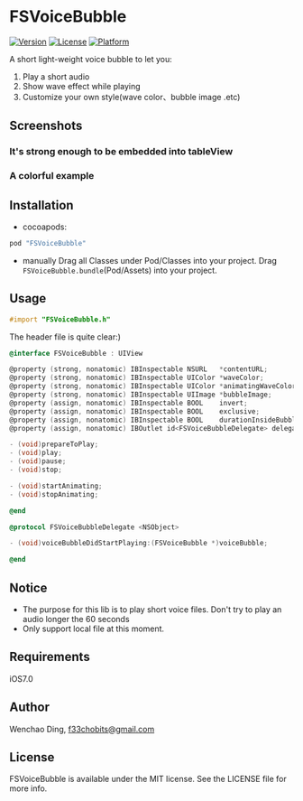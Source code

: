 # FSVoiceBubble

[![Version](https://img.shields.io/cocoapods/v/FSVoiceBubble.svg?style=flat)](http://cocoapods.org/pods/FSVoiceBubble)
[![License](https://img.shields.io/cocoapods/l/FSVoiceBubble.svg?style=flat)](http://cocoapods.org/pods/FSVoiceBubble)
[![Platform](https://img.shields.io/cocoapods/p/FSVoiceBubble.svg?style=flat)](http://cocoapods.org/pods/FSVoiceBubble)

A short light-weight voice bubble to let you: <br/>
1. Play a short audio
2. Show wave effect while playing
3. Customize your own style(wave color、bubble image .etc)

## Screenshots

### It's strong enough to be embedded into tableView

### A colorful example

###

## Installation

* cocoapods:

```ruby
pod "FSVoiceBubble"
```

* manually
Drag all Classes under Pod/Classes into your project. Drag `FSVoiceBubble.bundle`(Pod/Assets) into your project.

## Usage

```objective-c
#import "FSVoiceBubble.h"
```

The header file is quite clear:)
```objective-c
@interface FSVoiceBubble : UIView

@property (strong, nonatomic) IBInspectable NSURL   *contentURL;
@property (strong, nonatomic) IBInspectable UIColor *waveColor;
@property (strong, nonatomic) IBInspectable UIColor *animatingWaveColor;
@property (strong, nonatomic) IBInspectable UIImage *bubbleImage;
@property (assign, nonatomic) IBInspectable BOOL    invert;
@property (assign, nonatomic) IBInspectable BOOL    exclusive;
@property (assign, nonatomic) IBInspectable BOOL    durationInsideBubble;
@property (assign, nonatomic) IBOutlet id<FSVoiceBubbleDelegate> delegate;

- (void)prepareToPlay;
- (void)play;
- (void)pause;
- (void)stop;

- (void)startAnimating;
- (void)stopAnimating;

@end

@protocol FSVoiceBubbleDelegate <NSObject>

- (void)voiceBubbleDidStartPlaying:(FSVoiceBubble *)voiceBubble;

@end

```

## Notice
* The purpose for this lib is to play short voice files. Don't try to play an audio longer the 60 seconds
* Only support local file at this moment.

## Requirements
iOS7.0

## Author

Wenchao Ding, f33chobits@gmail.com

## License

FSVoiceBubble is available under the MIT license. See the LICENSE file for more info.
